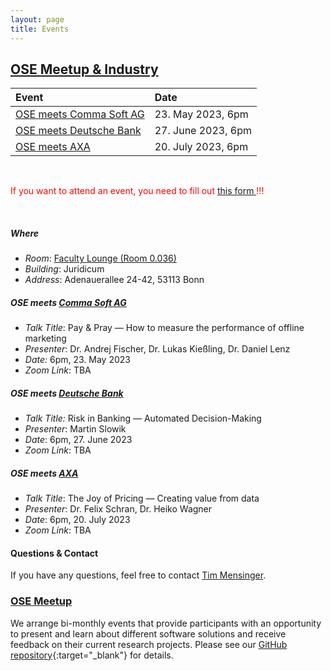 ```yaml
---
layout: page
title: Events
---
```


## <ins>OSE Meetup & Industry</ins>

| **Event** | **Date** |
|:----------|:---------|
|[OSE meets Comma Soft AG](#ose-meets-comma-soft-ag) | 23. May 2023, 6pm | 
|[OSE meets Deutsche Bank](#ose-meets-deutsche-bank) | 27. June 2023, 6pm | 
|[OSE meets AXA](#ose-meets-axa) | 20. July 2023, 6pm | 

<br>
<body>
    <p style="color:#FF0000;">If you want to attend an event, you need to fill out 
    <a href="https://forms.gle/w1aMejXKiwHjiYeC7">this form </a>!!!</p>
</body>
<br>

##### Where
- *Room*: [Faculty Lounge (Room 0.036)](../assets/images/juridicum_room_plan.jpg)
- *Building*: Juridicum
- *Address*: Adenauerallee 24-42, 53113 Bonn

##### OSE meets [Comma Soft AG](https://comma-soft.com/en/)

- *Talk Title*: Pay & Pray — How to measure the performance of offline marketing
- *Presenter*: Dr. Andrej Fischer, Dr. Lukas Kießling, Dr. Daniel Lenz
- *Date:* 6pm, 23. May 2023
- *Zoom Link*: TBA

##### OSE meets [Deutsche Bank](https://www.deutsche-bank.de/)

- *Talk Title:* Risk in Banking — Automated Decision-Making
- *Presenter*: Martin Slowik
- *Date*: 6pm, 27. June 2023
- *Zoom Link*: TBA

##### OSE meets [AXA](https://www.axa.de/)

- *Talk Title*: The Joy of Pricing — Creating value from data
- *Presenter*: Dr. Felix Schran, Dr. Heiko Wagner
- *Date*: 6pm, 20. July 2023
- *Zoom Link*: TBA

#### Questions & Contact
If you have any questions, feel free to contact [Tim Mensinger](https://tmensinger.com/).

### <ins>OSE Meetup</ins>

We arrange bi-monthly events that provide participants with an opportunity to present
and learn about different software solutions and receive feedback on their current
research projects. Please see our [GitHub
repository](https://github.com/OpenSourceEconomics/ose-meetup){:target="_blank"} for
details.